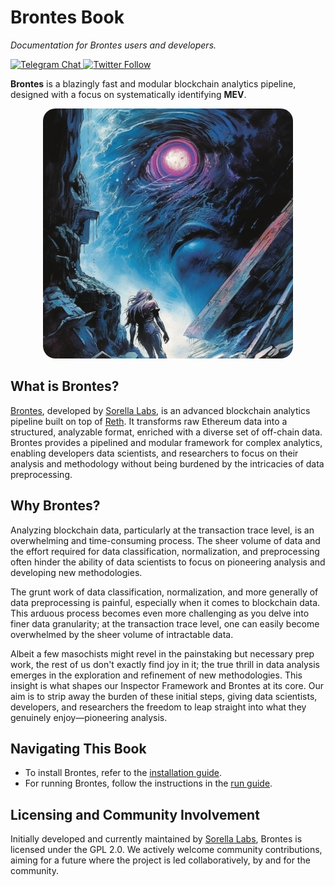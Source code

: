 # Brontes Book

_Documentation for Brontes users and developers._

[![Telegram Chat][tg-badge]][tg-url]<a href="https://twitter.com/SorellaLabs">
<img alt="Twitter Follow" src="https://img.shields.io/twitter/follow/SorellaLabs?style=social">
</a>

**Brontes** is a blazingly fast and modular blockchain analytics pipeline, designed with a focus on systematically identifying **MEV**.

<div style="text-align: center;">
    <img src="https://raw.githubusercontent.com/0xvanbeethoven/brontes-img/main/Brontes.png" alt="Brontes" style="border-radius: 20px; width: 400px; height: auto;">
</div>

## What is Brontes?

[Brontes](https://github.com/SorellaLabs/brontes), developed by [Sorella Labs](https://twitter.com/Sorellalabs), is an advanced blockchain analytics pipeline built on top of [Reth](https://github.com/paradigmxyz/reth/). It transforms raw Ethereum data into a structured, analyzable format, enriched with a diverse set of off-chain data. Brontes provides a pipelined and modular framework for complex analytics, enabling developers data scientists, and researchers to focus on their analysis and methodology without being burdened by the intricacies of data preprocessing.

## Why Brontes?

Analyzing blockchain data, particularly at the transaction trace level, is an overwhelming and time-consuming process. The sheer volume of data and the effort required for data classification, normalization, and preprocessing often hinder the ability of data scientists to focus on pioneering analysis and developing new methodologies.

The grunt work of data classification, normalization, and more generally of data preprocessing is painful, especially when it comes to blockchain data. This arduous process becomes even more challenging as you delve into finer data granularity; at the transaction trace level, one can easily become overwhelmed by the sheer volume of intractable data.

Albeit a few masochists might revel in the painstaking but necessary prep work, the rest of us don't exactly find joy in it; the true thrill in data analysis emerges in the exploration and refinement of new methodologies. This insight is what shapes our Inspector Framework and Brontes at its core. Our aim is to strip away the burden of these initial steps, giving data scientists, developers, and researchers the freedom to leap straight into what they genuinely enjoy—pioneering analysis.

## Navigating This Book

- To install Brontes, refer to the [installation guide](./installation/installation.md).
- For running Brontes, follow the instructions in the [run guide](./run/run_brontes.md).

## Licensing and Community Involvement

Initially developed and currently maintained by [Sorella Labs](https://twitter.com/Sorellalabs), Brontes is licensed under the GPL 2.0. We actively welcome community contributions, aiming for a future where the project is led collaboratively, by and for the community.

[tg-badge]: https://img.shields.io/endpoint?color=neon&logo=telegram&label=chat&url=https%3A%2F%2Ftg.sumanjay.workers.dev%2Fparadigm%5Freth
[tg-url]: https://t.me/sorella_brontes
